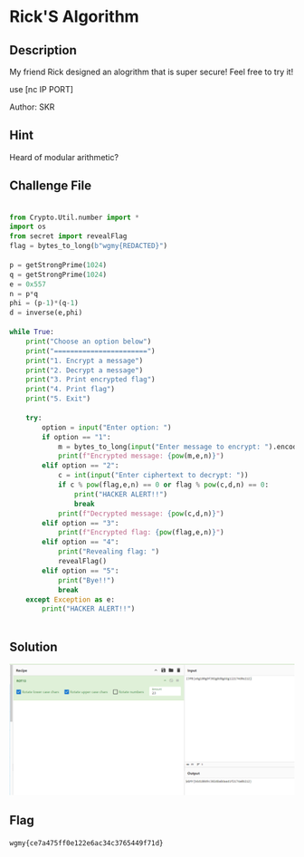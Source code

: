 # Rick'S Algorithm

## Description

My friend Rick designed an alogrithm that is super secure! Feel free to try it!

use [nc IP PORT]

Author: SKR

## Hint
Heard of modular arithmetic?

## Challenge File

```python

from Crypto.Util.number import *
import os
from secret import revealFlag
flag = bytes_to_long(b"wgmy{REDACTED}")

p = getStrongPrime(1024)
q = getStrongPrime(1024)
e = 0x557
n = p*q
phi = (p-1)*(q-1)
d = inverse(e,phi)

while True:
	print("Choose an option below")
	print("=======================")
	print("1. Encrypt a message")
	print("2. Decrypt a message")
	print("3. Print encrypted flag")
	print("4. Print flag")
	print("5. Exit")

	try:
		option = input("Enter option: ")
		if option == "1":
			m = bytes_to_long(input("Enter message to encrypt: ").encode())
			print(f"Encrypted message: {pow(m,e,n)}")
		elif option == "2":
			c = int(input("Enter ciphertext to decrypt: "))
			if c % pow(flag,e,n) == 0 or flag % pow(c,d,n) == 0:
				print("HACKER ALERT!!")
				break
			print(f"Decrypted message: {pow(c,d,n)}")
		elif option == "3":
			print(f"Encrypted flag: {pow(flag,e,n)}")
		elif option == "4":
			print("Revealing flag: ")
			revealFlag()
		elif option == "5":
			print("Bye!!")
			break
	except Exception as e:
		print("HACKER ALERT!!")
	
```
## Solution



![Description](../../../images/Credentials.png)

## Flag
`wgmy{ce7a475ff0e122e6ac34c3765449f71d}`
